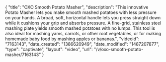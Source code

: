 {
    "title": "OXO Smooth Potato Masher",
    "description": "This innovative Potato Masher lets you make smooth mashed potatoes with less pressure on your hands. A broad, soft, horizontal handle lets you press straight down while it cushions your grip and absorbs pressure. A fine-grid, stainless steel mashing plate yields smooth mashed potatoes with no lumps. This tool is also ideal for mashing yams, carrots, or other root vegetables, or for making homemade baby food by mashing apples or bananas.",
    "videoid": "7163143",
    "date_created": "1386620949",
    "date_modified": "1487207877",
    "type": "captivate",
    "layout": "video",
    "url": "\/v\/oxo-smooth-potato-masher\/7163143"
}